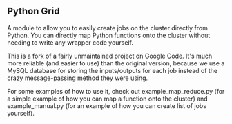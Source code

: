 Python Grid
-----------

A module to allow you to easily create jobs on the cluster directly from Python. You can directly map Python functions onto the cluster without needing to write any wrapper code yourself.

This is a fork of a fairly unmaintained project on Google Code. It's much more reliable (and easier to use) than the original version, because we use a MySQL database for storing the inputs/outputs for each job instead of the crazy message-passing method they were using.

For some examples of how to use it, check out example_map_reduce.py (for a simple example of how you can map a function onto the cluster) and example_manual.py (for an example of how you can create list of jobs yourself).


